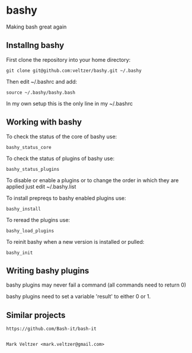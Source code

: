 # bashy

Making bash great again

## Installng bashy

First clone the repository into your home directory:

	git clone git@github.com:veltzer/bashy.git ~/.bashy

Then edit ~/.bashrc and add:

	source ~/.bashy/bashy.bash

In my own setup this is the only line in my ~/.bashrc

## Working with bashy

To check the status of the core of bashy use:

	bashy_status_core

To check the status of plugins of bashy use:

	bashy_status_plugins

To disable or enable a plugins or to change the order in which
they are applied just edit ~/.bashy.list

To install prepreqs to bashy enabled plugins use:

	bashy_install

To reread the plugins use:

	bashy_load_plugins

To reinit bashy when a new version is installed or pulled:

	bashy_init

## Writing bashy plugins

bashy plugins may never fail a command (all commands need to return 0)

bashy plugins need to set a variable 'result' to either 0 or 1.

## Similar projects

	https://github.com/Bash-it/bash-it


	Mark Veltzer <mark.veltzer@gmail.com>
